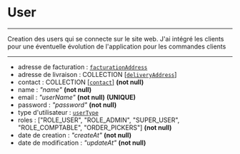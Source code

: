 # User 

---

Creation des users qui se connecte sur le site web.
J'ai intégré les clients pour une éventuelle évolution de l'application pour les commandes clients 

---

- adresse de facturation : [`facturationAddress`](../shared/addresse-de-facturation.md)
- adresse de livraison : COLLECTION [[`deliveryAddress`](../shared/adrdresse-de-livraison.md)]
- contact : COLLECTION [[`contact`]](../shared/contact.md) **(not null)**
- name : _*"name"*_ **(not null)**
- email : _*"userName"*_ **(not null)**   **(UNIQUE)**
- password : _*"password"*_  **(not null)**
- type d'utilisateur : [`userType`](user-type.md) 
- roles : ["ROLE_USER", "ROLE_ADMIN", "SUPER_USER", "ROLE_COMPTABLE", "ORDER_PICKERS"] **(not null)**
- date de creation : _*"createAt"*_ **(not null)**
- date de modification : _*"updateAt"*_ **(not null)**
